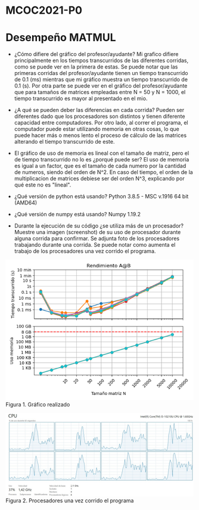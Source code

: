 # MCOC2021-P0

# Desempeño MATMUL

* ¿Cómo difiere del gráfico del profesor/ayudante?
Mi grafico difiere principalmente en los tiempos transcurridos de las diferentes corridas, como se puede ver en la primera de estas. 
Se puede notar que las primeras corridas del profesor/ayudante tienen un tiempo transcurrido de 0.1 (ms) mientras que mi gráfico muestra un tiempo
transcurrido de 0.1 (s). 
Por otra parte se puede ver en el gráfico del profesor/ayudante que para tamaños de matrices empleadas entre N = 50 y N = 1000, el tiempo transcurrido
es mayor al presentado en el mio. 

* ¿A qué se pueden deber las diferencias en cada corrida?
Pueden ser diferentes dado que los procesadores son distintos y tienen diferente capacidad entre computadores. 
Por otro lado, al correr el programa, el computador puede estar utilizando memoria en otras cosas, lo que puede hacer más o menos lento el proceso de cálculo 
de las matrices alterando el tiempo transcurrido de este.

* El gráfico de uso de memoria es lineal con el tamaño de matriz, pero el de tiempo transcurrido no lo es ¿porqué puede ser?
El uso de memoria es igual a un factor, que es el tamaño de cada numero por la cantidad de numeros, siendo del orden de N^2.
En caso del tiempo, el orden de la multiplicacion de matrices debiese ser del orden N^3, explicando por qué este no es "lineal".

* ¿Qué versión de python está usando?
Python 3.8.5 - MSC v.1916 64 bit (AMD64)

* ¿Qué versión de numpy está usando?
Numpy 1.19.2

* Durante la ejecución de su código ¿se utiliza más de un procesador? Muestre una imagen (screenshot) de su uso de procesador durante alguna corrida para confirmar. 
Se adjunta foto de los procesadores trabajando durante una corrida. Se puede notar como aumenta el trabajo de los procesadores una vez corrido el programa. 

![Grafico](https://github.com/isilinacre/MCOC2021-P0/blob/main/Grafico.png)
Figura 1. Gráfico realizado 

![Procesadores CPU](https://github.com/isilinacre/MCOC2021-P0/blob/main/Procesadores%20CPU.png)
Figura 2. Procesadores una vez corrido el programa 




